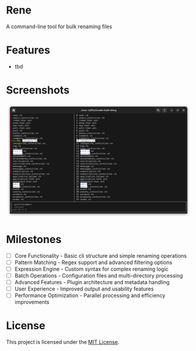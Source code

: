 # Rene 

A command-line tool for bulk renaming files 

# Features 

- tbd

# Screenshots

![screenshot 1](img/2025-05-03_screenshot.png)

# Milestones 

- [ ] Core Functionality - Basic cli structure and simple renaming operations
- [ ] Pattern Matching - Regex support and advanced filtering options
- [ ] Expression Engine - Custom syntax for complex renaming logic 
- [ ] Batch Operations - Configuration files and multi-directory processing 
- [ ] Advanced Features - Plugin architecture and metadata handling 
- [ ] User Experience - Improved output and usability features 
- [ ] Performance Optimization - Parallel processing and efficiency improvements 

# License 

This project is licensed under the [MIT License](https://mit-license.org/).